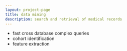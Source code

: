 ```yaml
---
layout: project-page
title: data mining
description: search and retrieval of medical records
---
```


- fast cross database complex queries
- cohort identification
- feature extraction 

             
 
 
 
